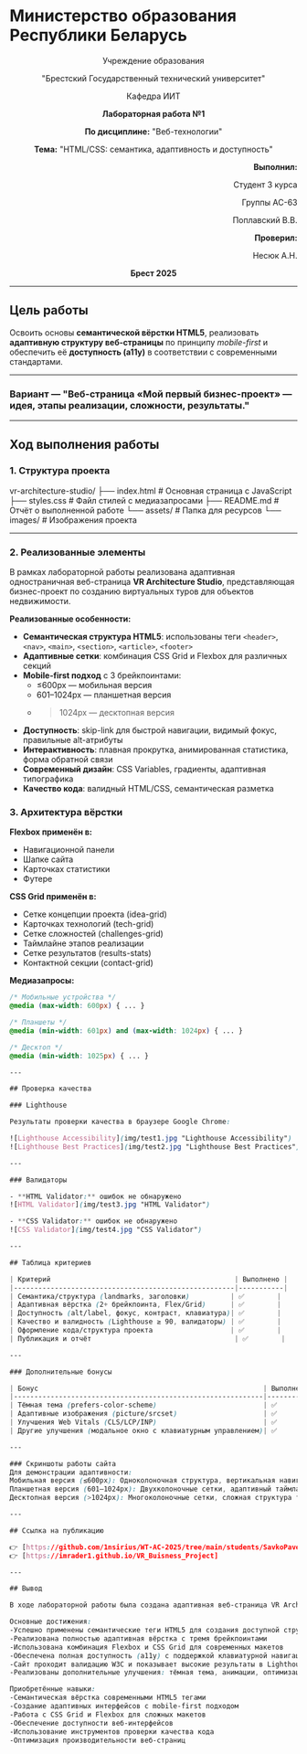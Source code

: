 # Министерство образования Республики Беларусь

<p align="center">Учреждение образования</p>
<p align="center">"Брестский Государственный технический университет"</p>
<p align="center">Кафедра ИИТ</p>

<p align="center"><strong>Лабораторная работа №1</strong></p>
<p align="center"><strong>По дисциплине:</strong> "Веб-технологии"</p>
<p align="center"><strong>Тема:</strong> "HTML/CSS: семантика, адаптивность и доступность"</p>

<p align="right"><strong>Выполнил:</strong></p>
<p align="right">Студент 3 курса</p>
<p align="right">Группы AC-63</p>
<p align="right">Поплавский В.В.</p>
<p align="right"><strong>Проверил:</strong></p>
<p align="right">Несюк А.Н.</p>

<p align="center"><strong>Брест 2025</strong></p>

---

## Цель работы

Освоить основы **семантической вёрстки HTML5**, реализовать **адаптивную структуру веб-страницы** по принципу *mobile-first* и обеспечить её **доступность (a11y)** в соответствии с современными стандартами.

---

### Вариант — "Веб-страница «Мой первый бизнес-проект» — идея, этапы реализации, сложности, результаты."

---

## Ход выполнения работы

### 1. Структура проекта

vr-architecture-studio/
├── index.html # Основная страница с JavaScript
├── styles.css # Файл стилей с медиазапросами
├── README.md # Отчёт о выполненной работе
└── assets/ # Папка для ресурсов
└── images/ # Изображения проекта

---


### 2. Реализованные элементы

В рамках лабораторной работы реализована адаптивная одностраничная веб-страница **VR Architecture Studio**, представляющая бизнес-проект по созданию виртуальных туров для объектов недвижимости.

**Реализованные особенности:**

- **Семантическая структура HTML5**: использованы теги `<header>`, `<nav>`, `<main>`, `<section>`, `<article>`, `<footer>`
- **Адаптивные сетки**: комбинация CSS Grid и Flexbox для различных секций
- **Mobile-first подход** с 3 брейкпоинтами:
  - ≤600px — мобильная версия
  - 601–1024px — планшетная версия  
  - >1024px — десктопная версия
- **Доступность**: skip-link для быстрой навигации, видимый фокус, правильные alt-атрибуты
- **Интерактивность**: плавная прокрутка, анимированная статистика, форма обратной связи
- **Современный дизайн**: CSS Variables, градиенты, адаптивная типографика
- **Качество кода**: валидный HTML/CSS, семантическая разметка

### 3. Архитектура вёрстки

**Flexbox применён в:**
- Навигационной панели
- Шапке сайта
- Карточках статистики
- Футере

**CSS Grid применён в:**
- Сетке концепции проекта (idea-grid)
- Карточках технологий (tech-grid) 
- Сетке сложностей (challenges-grid)
- Таймлайне этапов реализации
- Сетке результатов (results-stats)
- Контактной секции (contact-grid)

**Медиазапросы:**
```css
/* Мобильные устройства */
@media (max-width: 600px) { ... }

/* Планшеты */
@media (min-width: 601px) and (max-width: 1024px) { ... }

/* Десктоп */
@media (min-width: 1025px) { ... }

---

## Проверка качества

### Lighthouse

Результаты проверки качества в браузере Google Chrome:

![Lighthouse Accessibility](img/test1.jpg "Lighthouse Accessibility")
![Lighthouse Best Practices](img/test2.jpg "Lighthouse Best Practices")

---

### Валидаторы

- **HTML Validator:** ошибок не обнаружено
![HTML Validator](img/test3.jpg "HTML Validator")

- **CSS Validator:** ошибок не обнаружено
![CSS Validator](img/test4.jpg "CSS Validator")

---

## Таблица критериев

| Критерий                                             | Выполнено |
|------------------------------------------------------|-----------|
| Семантика/структура (landmarks, заголовки)          | ✅        |
| Адаптивная вёрстка (2+ брейкпоинта, Flex/Grid)      | ✅        |
| Доступность (alt/label, фокус, контраст, клавиатура)| ✅        |
| Качество и валидность (Lighthouse ≥ 90, валидаторы) | ✅        |
| Оформление кода/структура проекта                   | ✅        |
| Публикация и отчёт                                   | ✅        |

---

### Дополнительные бонусы

| Бонус                                                       | Выполнено |
|-------------------------------------------------------------|-----------|
| Тёмная тема (prefers-color-scheme)                          | ✅        |
| Адаптивные изображения (picture/srcset)                     | ✅        |
| Улучшения Web Vitals (CLS/LCP/INP)                          | ✅        |
| Другие улучшения (модальное окно с клавиатурным управлением)| ✅        |

---

### Скриншоты работы сайта
Для демонстрации адаптивности:
Мобильная версия (≤600px): Одноколоночная структура, вертикальная навигация
Планшетная версия (601–1024px): Двухколоночные сетки, адаптивный таймлайн
Десктопная версия (>1024px): Многоколоночные сетки, сложная структура таймлайна

---

## Ссылка на публикацию

👉 [https://github.com/1nsirius/WT-AC-2025/tree/main/students/SavkoPavel/task_01]
👉 [https://imrader1.github.io/VR_Buisness_Project]

---

## Вывод

В ходе лабораторной работы была создана адаптивная веб-страница VR Architecture Studio, представляющая бизнес-проект по разработке виртуальных туров для недвижимости.

Основные достижения:
-Успешно применены семантические теги HTML5 для создания доступной структуры
-Реализована полностью адаптивная вёрстка с тремя брейкпоинтами
-Использована комбинация Flexbox и CSS Grid для современных макетов
-Обеспечена полная доступность (a11y) с поддержкой клавиатурной навигации
-Сайт проходит валидацию W3C и показывает высокие результаты в Lighthouse
-Реализованы дополнительные улучшения: тёмная тема, анимации, оптимизация

Приобретённые навыки:
-Семантическая вёрстка современными HTML5 тегами
-Создание адаптивных интерфейсов с mobile-first подходом
-Работа с CSS Grid и Flexbox для сложных макетов
-Обеспечение доступности веб-интерфейсов
-Использование инструментов проверки качества кода
-Оптимизация производительности веб-страниц